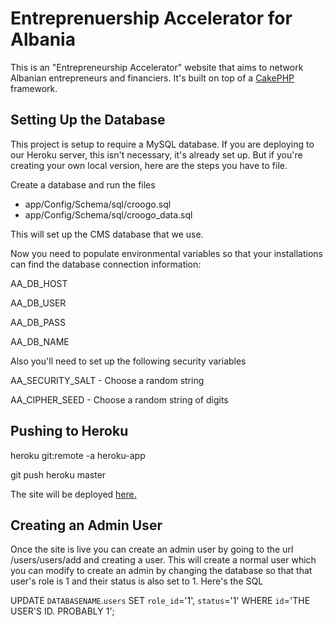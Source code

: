 Entreprenuership Accelerator for Albania
========================================

This is an "Entrepreneurship Accelerator" website that aims to network Albanian entrepreneurs and financiers.  It's built on top of a [CakePHP](http://www.cakephp.org) framework.

Setting Up the Database
-----------------------
This project is setup to require a MySQL database.  If you are deploying to our Heroku server, this isn't necessary, it's already set up.  But if you're creating your own local version, here are the steps you have to file.

Create a database and run the files
*  app/Config/Schema/sql/croogo.sql
*  app/Config/Schema/sql/croogo_data.sql

This will set up the CMS database that we use.

Now you need to populate environmental variables so that your installations can find the database connection information:

AA_DB_HOST

AA_DB_USER

AA_DB_PASS

AA_DB_NAME

Also you'll need to set up the following security variables

AA_SECURITY_SALT  - Choose a random string

AA_CIPHER_SEED  - Choose a random string of digits

Pushing to Heroku
-----------------

heroku git:remote -a heroku-app

git push heroku master

The site will be deployed [here.](http://heroku-app.herokuapp.com)

Creating an Admin User
----------------------

Once the site is live you can create an admin user by going to the url /users/users/add and creating a user.  This will create a normal user which you can modify to create an admin by changing the database so that that user's role is 1 and their status is also set to 1.  Here's the SQL

UPDATE `DATABASENAME`.`users` SET `role_id`='1', `status`='1' WHERE `id`='THE USER'S ID.  PROBABLY 1';